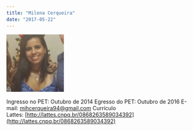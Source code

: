 ```yaml
---
title: "Milena Cerqueira"
date: "2017-05-22"
---
```


![](images/milena2-150x150.jpg)

Ingresso no PET: Outubro de 2014 Egresso do PET: Outubro de 2016 E-mail: [mihcerqueira94@gmail.com](http://gmail.com/) Currículo Lattes: [http://lattes.cnpq.br/0868263589034392](http://lattes.cnpq.br/0868263589034392)
